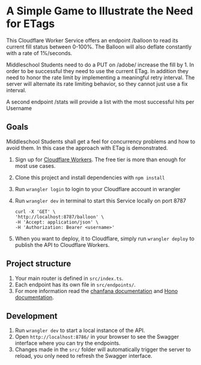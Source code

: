 # A Simple Game to Illustrate the Need for ETags

This Cloudflare Worker Service offers an endpoint /balloon to read its current fill status between 0-100%. The Balloon will also deflate constantly with a rate of 1%/seconds.

Middleschool Students need to do a PUT on /adobe/ increase the fill by 1. In order to be successful they need to use the current ETag. In addition they need to honor the rate limit by implementing a meaningful retry interval. The server will alternate its rate limiting behavior, so they cannot just use a fix interval.

A second endpoint /stats will provide a list with the most successful hits per Username 
## Goals

Middleschool Students shall get a feel for concurrency problems and how to avoid them. In this case the approach with ETag is demonstrated.

1. Sign up for [Cloudflare Workers](https://workers.dev). The free tier is more than enough for most use cases.
2. Clone this project and install dependencies with `npm install`
3. Run `wrangler login` to login to your Cloudflare account in wrangler
4. Run `wrangler dev` in terminal to start this Service locally on port 8787   

    ```
    curl -X 'GET' \
    'http://localhost:8787/balloon' \
    -H 'Accept: application/json' \
    -H 'Authorization: Bearer <username>'
    ```

8. When you want to deploy, it to Cloudflare, simply run `wrangler deploy` to publish the API to Cloudflare Workers.

## Project structure

1. Your main router is defined in `src/index.ts`.
2. Each endpoint has its own file in `src/endpoints/`.
3. For more information read the [chanfana documentation](https://chanfana.pages.dev/) and [Hono documentation](https://hono.dev/docs).

## Development

1. Run `wrangler dev` to start a local instance of the API.
2. Open `http://localhost:8786/` in your browser to see the Swagger interface where you can try the endpoints.
3. Changes made in the `src/` folder will automatically trigger the server to reload, you only need to refresh the Swagger interface.
